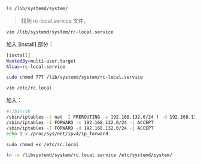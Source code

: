 ```bash
ls /lib/systemd/system/
```

> 找到 rc-local.service 文件。

```bash
vim /lib/systemd/system/rc-local.service
```
加入 [install] 部分：
```bash
[Install]
WantedBy=multi-user.target
Alias=rc-local.service
```

```bash
sudo chmod 777 /lib/systemd/system/rc-local.service
```

```bash
vim /etc/rc.local
```
加入：
```bash
#!/bin/sh
/sbin/iptables -t nat -I PREROUTING -s 192.168.132.0/24 ! -d 192.168.132.0/24 -j MASQUERADE
/sbin/iptables -I FORWARD -s 192.168.132.0/24 -j ACCEPT
/sbin/iptables -I FORWARD -d 192.168.132.0/24 -j ACCEPT
echo 1 > /proc/sys/net/ipv4/ip_forward
```

```bash
sudo chmod +x /etc/rc.local
```

```bash
ln -s /libsystemd/system/rc.local.service /etc/systemd/system/
```